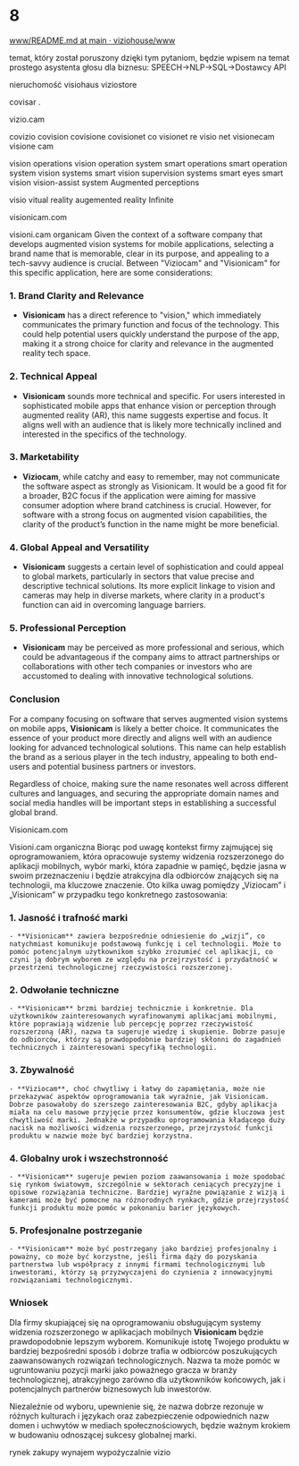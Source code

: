 # 8

<div id="google_translate_element"></div>

[www/README.md at main · viziohouse/www](https://github.com/viziohouse/www/blob/main/README.md)


temat, który został poruszony dzięki tym pytaniom, będzie wpisem na temat prostego asystenta głosu dla biznesu: SPEECH->NLP->SQL->Dostawcy API

nieruchomość
visiohaus
viziostore

covisar .

vizio.cam

covizio
covision
covisione
covisionet
co visionet
re visio net
visionecam
visione cam


vision operations
vision operation system
smart operations
smart operation system
vision systems
smart vision
supervision systems
smart eyes
smart vision
vision-assist system
Augmented perceptions

visio
vitual reality
augemented reality
Infinite



visionicam.com

visioni.cam
organicam
Given the context of a software company that develops augmented vision systems for mobile applications, selecting a brand name that is memorable, clear in its purpose, and appealing to a tech-savvy audience is crucial. Between "Viziocam" and "Visionicam" for this specific application, here are some considerations:

### 1. **Brand Clarity and Relevance**
- **Visionicam** has a direct reference to "vision," which immediately communicates the primary function and focus of the technology. This could help potential users quickly understand the purpose of the app, making it a strong choice for clarity and relevance in the augmented reality tech space.

### 2. **Technical Appeal**
- **Visionicam** sounds more technical and specific. For users interested in sophisticated mobile apps that enhance vision or perception through augmented reality (AR), this name suggests expertise and focus. It aligns well with an audience that is likely more technically inclined and interested in the specifics of the technology.

### 3. **Marketability**
- **Viziocam**, while catchy and easy to remember, may not communicate the software aspect as strongly as Visionicam. It would be a good fit for a broader, B2C focus if the application were aiming for massive consumer adoption where brand catchiness is crucial. However, for software with a strong focus on augmented vision capabilities, the clarity of the product’s function in the name might be more beneficial.

### 4. **Global Appeal and Versatility**
- **Visionicam** suggests a certain level of sophistication and could appeal to global markets, particularly in sectors that value precise and descriptive technical solutions. Its more explicit linkage to vision and cameras may help in diverse markets, where clarity in a product's function can aid in overcoming language barriers.

### 5. **Professional Perception**
- **Visionicam** may be perceived as more professional and serious, which could be advantageous if the company aims to attract partnerships or collaborations with other tech companies or investors who are accustomed to dealing with innovative technological solutions.

### Conclusion
For a company focusing on software that serves augmented vision systems on mobile apps, **Visionicam** is likely a better choice. It communicates the essence of your product more directly and aligns well with an audience looking for advanced technological solutions. This name can help establish the brand as a serious player in the tech industry, appealing to both end-users and potential business partners or investors.

Regardless of choice, making sure the name resonates well across different cultures and languages, and securing the appropriate domain names and social media handles will be important steps in establishing a successful global brand.


Visionicam.com

Visioni.cam
organiczna
Biorąc pod uwagę kontekst firmy zajmującej się oprogramowaniem, która opracowuje systemy widzenia rozszerzonego do aplikacji mobilnych, wybór marki, która zapadnie w pamięć, będzie jasna w swoim przeznaczeniu i będzie atrakcyjna dla odbiorców znających się na technologii, ma kluczowe znaczenie. Oto kilka uwag pomiędzy „Viziocam” i „Visionicam” w przypadku tego konkretnego zastosowania:

### 1. **Jasność i trafność marki**
    - **Visionicam** zawiera bezpośrednie odniesienie do „wizji”, co natychmiast komunikuje podstawową funkcję i cel technologii. Może to pomóc potencjalnym użytkownikom szybko zrozumieć cel aplikacji, co czyni ją dobrym wyborem ze względu na przejrzystość i przydatność w przestrzeni technologicznej rzeczywistości rozszerzonej.

### 2. **Odwołanie techniczne**
    - **Visionicam** brzmi bardziej technicznie i konkretnie. Dla użytkowników zainteresowanych wyrafinowanymi aplikacjami mobilnymi, które poprawiają widzenie lub percepcję poprzez rzeczywistość rozszerzoną (AR), nazwa ta sugeruje wiedzę i skupienie. Dobrze pasuje do odbiorców, którzy są prawdopodobnie bardziej skłonni do zagadnień technicznych i zainteresowani specyfiką technologii.

### 3. **Zbywalność**
    - **Viziocam**, choć chwytliwy i łatwy do zapamiętania, może nie przekazywać aspektów oprogramowania tak wyraźnie, jak Visionicam. Dobrze pasowałoby do szerszego zainteresowania B2C, gdyby aplikacja miała na celu masowe przyjęcie przez konsumentów, gdzie kluczowa jest chwytliwość marki. Jednakże w przypadku oprogramowania kładącego duży nacisk na możliwości widzenia rozszerzonego, przejrzystość funkcji produktu w nazwie może być bardziej korzystna.

### 4. **Globalny urok i wszechstronność**
    - **Visionicam** sugeruje pewien poziom zaawansowania i może spodobać się rynkom światowym, szczególnie w sektorach ceniących precyzyjne i opisowe rozwiązania techniczne. Bardziej wyraźne powiązanie z wizją i kamerami może być pomocne na różnorodnych rynkach, gdzie przejrzystość funkcji produktu może pomóc w pokonaniu barier językowych.

### 5. **Profesjonalne postrzeganie**
    - **Visionicam** może być postrzegany jako bardziej profesjonalny i poważny, co może być korzystne, jeśli firma dąży do pozyskania partnerstwa lub współpracy z innymi firmami technologicznymi lub inwestorami, którzy są przyzwyczajeni do czynienia z innowacyjnymi rozwiązaniami technologicznymi.

### Wniosek
Dla firmy skupiającej się na oprogramowaniu obsługującym systemy widzenia rozszerzonego w aplikacjach mobilnych **Visionicam** będzie prawdopodobnie lepszym wyborem. Komunikuje istotę Twojego produktu w bardziej bezpośredni sposób i dobrze trafia w odbiorców poszukujących zaawansowanych rozwiązań technologicznych. Nazwa ta może pomóc w ugruntowaniu pozycji marki jako poważnego gracza w branży technologicznej, atrakcyjnego zarówno dla użytkowników końcowych, jak i potencjalnych partnerów biznesowych lub inwestorów.

Niezależnie od wyboru, upewnienie się, że nazwa dobrze rezonuje w różnych kulturach i językach oraz zabezpieczenie odpowiednich nazw domen i uchwytów w mediach społecznościowych, będzie ważnym krokiem w budowaniu odnoszącej sukcesy globalnej marki.



rynek
zakupy
wynajem
wypożyczalnie vizio






<script type="text/javascript">
    function googleTranslateElementInit() {
        new google.translate.TranslateElement({ pageLanguage: 'de', includedLanguages: 'de,pl', layout: google.translate.TranslateElement.InlineLayout.SIMPLE }, 'google_translate_element');
    }
</script>
<script type="text/javascript" src="https://translate.google.com/translate_a/element.js?cb=googleTranslateElementInit"></script>
